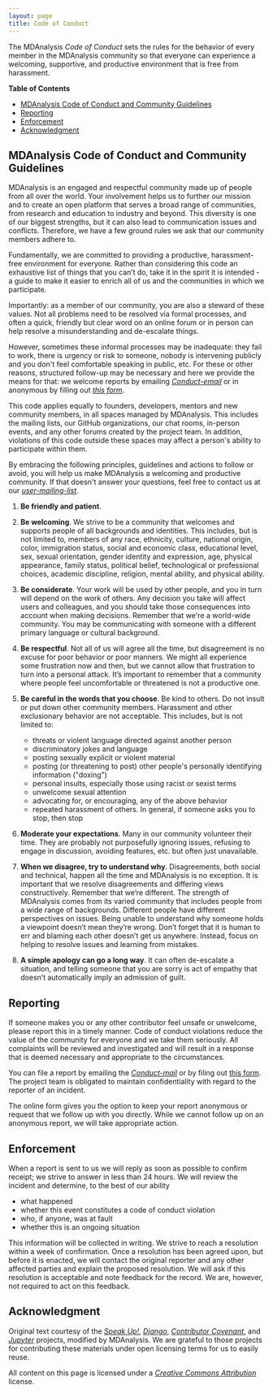 ```yaml
---
layout: page
title: Code of Conduct
---
```


<!-- DON'T CHANGE THIS. ALWAYS COPY FROM THE MAIN CODE REPOSITORY -->

The MDAnalysis *Code of Conduct* sets the rules for the behavior of
every member in the MDAnalysis community so that everyone can
experience a welcoming, supportive, and productive environment that is
free from harassment.

<!-- markdown-toc start - Don't edit this section. Run M-x markdown-toc-generate-toc again -->
**Table of Contents**

- [MDAnalysis Code of Conduct and Community Guidelines](#mdanalysis-code-of-conduct-and-community-guidelines)
- [Reporting](#reporting)
- [Enforcement](#enforcement)
- [Acknowledgment](#acknowledgment)

<!-- markdown-toc end -->
## MDAnalysis Code of Conduct and Community Guidelines

MDAnalysis is an engaged and respectful community made up of people from all
over the world. Your involvement helps us to further our mission and to create
an open platform that serves a broad range of communities, from research and
education to industry and beyond. This diversity is one of our biggest
strengths, but it can also lead to communication issues and conflicts.
Therefore, we have a few ground rules we ask that our community members adhere
to.

Fundamentally, we are committed to providing a productive,
harassment-free environment for everyone. Rather than considering this
code an exhaustive list of things that you can’t do, take it in the
spirit it is intended - a guide to make it easier to enrich all of us
and the communities in which we participate.

Importantly: as a member of our community, you are also a steward of these
values. Not all problems need to be resolved via formal processes, and often a
quick, friendly but clear word on an online forum or in person can help resolve
a misunderstanding and de-escalate things.

However, sometimes these informal processes may be inadequate: they fail to
work, there is urgency or risk to someone, nobody is intervening publicly and
you don't feel comfortable speaking in public, etc. For these or other reasons,
structured follow-up may be necessary and here we provide the means for that: we
welcome reports by
emailing [*Conduct-email*][conduct-mail] or
in anonymous by filling out [*this form*][conduct-form].

This code applies equally to founders, developers, mentors and new
community members, in all spaces managed by MDAnalysis. This
includes the mailing lists, our GitHub organizations, our chat rooms,
in-person events, and any other forums created by the project team. In
addition, violations of this code outside these spaces may affect a
person's ability to participate within them.

By embracing the following principles, guidelines and actions to follow or
avoid, you will help us make MDAnalysis a welcoming and productive community. If
that doesn't answer your questions, feel free to contact us
at our [*user-mailing-list*](mailto:mdnalysis-discussions@googlegroups.com).


1. **Be friendly and patient**.

2. **Be welcoming**. We strive to be a community that welcomes and supports
   people of all backgrounds and identities. This includes, but is not limited
   to, members of any race, ethnicity, culture, national origin, color,
   immigration status, social and economic class, educational level, sex, sexual
   orientation, gender identity and expression, age, physical appearance, family
   status, political belief, technological or professional choices, academic
   discipline, religion, mental ability, and physical ability.

3. **Be considerate**. Your work will be used by other people, and you in turn
   will depend on the work of others. Any decision you take will affect users
   and colleagues, and you should take those consequences into account when
   making decisions. Remember that we're a world-wide community. You may be
   communicating with someone with a different primary language or cultural
   background.

4. **Be respectful**. Not all of us will agree all the time, but disagreement is
   no excuse for poor behavior or poor manners. We might all experience some
   frustration now and then, but we cannot allow that frustration to turn into a
   personal attack. It’s important to remember that a community where people
   feel uncomfortable or threatened is not a productive one.

5. **Be careful in the words that you choose**. Be kind to others. Do not insult
   or put down other community members. Harassment and other exclusionary
   behavior are not acceptable. This includes, but is not limited to:
   * threats or violent language directed against another person
   * discriminatory jokes and language
   * posting sexually explicit or violent material
   * posting (or threatening to post) other people's personally identifying
     information ("doxing")
   * personal insults, especially those using racist or sexist terms
   * unwelcome sexual attention
   * advocating for, or encouraging, any of the above behavior
   * repeated harassment of others. In general, if someone asks you to stop,
     then stop

6. **Moderate your expectations**. Many in our community volunteer their time.
   They are probably not purposefully ignoring issues, refusing to engage in
   discussion, avoiding features, etc. but often just unavailable.

7. **When we disagree, try to understand why**. Disagreements, both social and
   technical, happen all the time and MDAnalysis is no exception. It is important
   that we resolve disagreements and differing views constructively. Remember
   that we’re different. The strength of MDAnalysis comes from its varied community
   that includes people from a wide range of backgrounds. Different people have
   different perspectives on issues. Being unable to understand why someone
   holds a viewpoint doesn’t mean they’re wrong. Don’t forget that it is human
   to err and blaming each other doesn’t get us anywhere. Instead, focus on
   helping to resolve issues and learning from mistakes.

8. **A simple apology can go a long way**. It can often de-escalate a situation,
   and telling someone that you are sorry is act of empathy that doesn’t
   automatically imply an admission of guilt.

## Reporting

If someone makes you or any other contributor feel unsafe or unwelcome, please
report this in a timely manner. Code of conduct violations reduce the value of
the community for everyone and we take them seriously. All complaints will be
reviewed and investigated and will result in a response that is deemed necessary
and appropriate to the circumstances.

You can file a report by emailing
the [*Conduct-mail*][conduct-mail] or by
filing out [this form][conduct-form]. The project team is obligated to maintain
confidentiality with regard to the reporter of an incident.

The online form gives you the option to keep your report anonymous or request
that we follow up with you directly. While we cannot follow up on an anonymous
report, we will take appropriate action.

## Enforcement

When a report is sent to us we will reply as soon as possible to confirm receipt;
we strive to answer in less than 24 hours. We will review the incident and
determine, to the best of our ability

- what happened
- whether this event constitutes a code of conduct violation
- who, if anyone, was at fault
- whether this is an ongoing situation

This information will be collected in writing. We strive to reach a resolution
within a week of confirmation. Once a resolution has been agreed upon, but before it is
enacted, we will contact the original reporter and any other affected parties
and explain the proposed resolution. We will ask if this resolution is
acceptable and note feedback for the record. We are, however, not required to act
on this feedback.


## Acknowledgment

Original text courtesy of
the
[*Speak Up!*](http://web.archive.org/web/20141109123859/http://speakup.io/coc.html),
[*Django*](https://www.djangoproject.com/conduct),
[*Contributor Covenant*](http://contributor-covenant.org/),
and
[*Jupyter*](https://github.com/jupyter/governance/blob/master/conduct/code_of_conduct.md) projects,
modified by MDAnalysis. We are grateful to those projects for contributing these
materials under open licensing terms for us to easily reuse.

All content on this page is licensed under a [*Creative Commons
Attribution*](http://creativecommons.org/licenses/by/3.0/) license. 

[conduct-mail]: mailto:mdnalysis-conduct@googlegroups.com
[conduct-form]: https://goo.gl/forms/w2IwBKkY3oT0aVEB3
